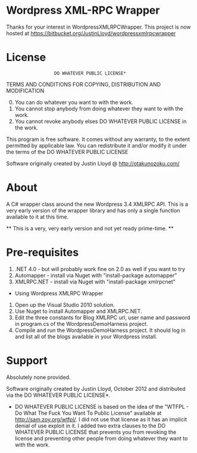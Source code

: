 Wordpress XML-RPC Wrapper
======================

Thanks for your interest in WordpressXMLRPCWrapper. This project is now hosted at https://bitbucket.org/JustinLloyd/wordpressxmlrpcwrapper


License
=======
                      DO WHATEVER PUBLIC LICENSE*
   TERMS AND CONDITIONS FOR COPYING, DISTRIBUTION AND MODIFICATION

  0. You can do whatever you want to with the work.
  1. You cannot stop anybody from doing whatever they want to with the work.
  2. You cannot revoke anybody elses DO WHATEVER PUBLIC LICENSE in the work.

 This program is free software. It comes without any warranty, to
 the extent permitted by applicable law. You can redistribute it
 and/or modify it under the terms of the DO WHATEVER PUBLIC LICENSE
 
 Software originally created by Justin Lloyd @ http://otakunozoku.com/


About
=====
A C# wrapper class around the new Wordpress 3.4 XMLRPC API.
This is a very early version of the wrapper library and has only a single
function available to it at this time.

** This is a very, very early version and not yet ready prime-time. **

    
Pre-requisites
==============
1. .NET 4.0 - but will probably work fine on 2.0 as well if you want to try
2. Automapper - install via Nuget with "install-package automapper"
3. XMLRPC.NET - install via Nuget with "install-package xmlrpcnet"

* Using Wordpress XMLRPC Wrapper
1. Open up the Visual Studio 2010 solution.
2. Use Nuget to install Automapper and XMLRPC.NET.
3. Edit the three constants for Blog XMLRPC url, user name and password in
   program.cs of the WordpressDemoHarness project.
4. Compile and run the WordpressDemoHarness project. It should log in and list
   all of the blogs available in your Wordpress install.

Support
=======
Absolutely none provided.


Software originally created by Justin Lloyd, October 2012
   and distributed via the DO WHATEVER PUBLIC LICENSE*.


* DO WHATEVER PUBLIC LICENSE is based on the idea of the "WTFPL - Do What The
  Fuck You Want To Public License" available at http://sam.zoy.org/wtfpl/. I
  did not use that license as it has an implicit denial of use exploit in it. I
  added two extra clauses to the DO WHATEVER PUBLIC LICENSE that prevents you
  from revoking the license and preventing other people from doing whatever
  they want to with the work.
